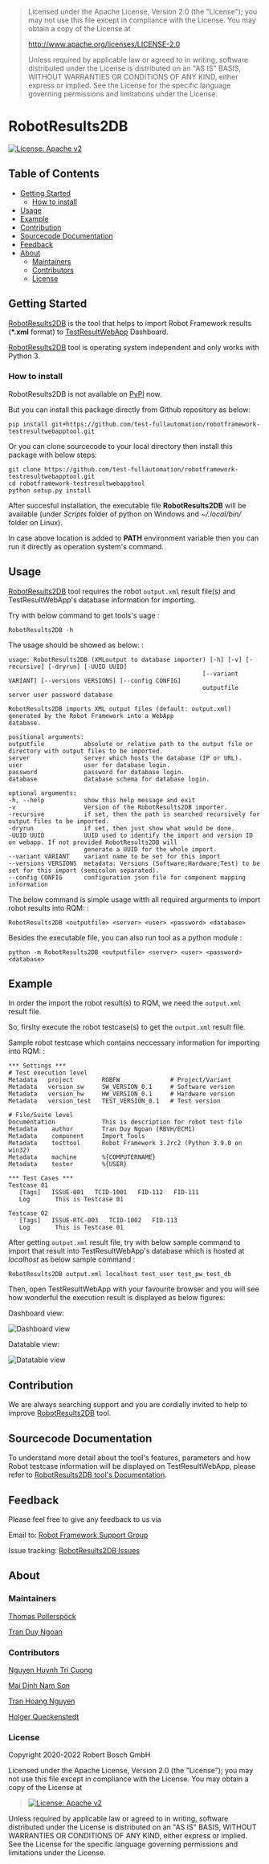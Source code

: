 > Licensed under the Apache License, Version 2.0 (the \"License\"); you
> may not use this file except in compliance with the License. You may
> obtain a copy of the License at
>
> <http://www.apache.org/licenses/LICENSE-2.0>
>
> Unless required by applicable law or agreed to in writing, software
> distributed under the License is distributed on an \"AS IS\" BASIS,
> WITHOUT WARRANTIES OR CONDITIONS OF ANY KIND, either express or
> implied. See the License for the specific language governing
> permissions and limitations under the License.

# RobotResults2DB

[![License: Apache
v2](https://img.shields.io/pypi/l/robotframework.svg)](http://www.apache.org/licenses/LICENSE-2.0.html)

## Table of Contents

-   [Getting Started](#getting-started)
    -   [How to install](#how-to-install)
-   [Usage](#usage)
-   [Example](#example)
-   [Contribution](#contribution)
-   [Sourcecode Documentation](#documentation)
-   [Feedback](#feedback)
-   [About](#about)
    -   [Maintainers](#maintainers)
    -   [Contributors](#contributors)
    -   [License](#license)

## Getting Started

[RobotResults2DB](https://github.com/test-fullautomation/robotframework-testresultwebapptool)
is the tool that helps to import Robot Framework results (**\*.xml**
format) to
[TestResultWebApp](https://github.com/test-fullautomation/TestResultWebApp)
Dashboard.

[RobotResults2DB](https://github.com/test-fullautomation/robotframework-testresultwebapptool)
tool is operating system independent and only works with Python 3.

### How to install

RobotResults2DB is not available on [PyPI](https://pypi.org/) now.

But you can install this package directly from Github repository as
below:

    pip install git+https://github.com/test-fullautomation/robotframework-testresultwebapptool.git

Or you can clone sourcecode to your local directory then install this
package with below steps:

    git clone https://github.com/test-fullautomation/robotframework-testresultwebapptool.git
    cd robotframework-testresultwebapptool
    python setup.py install

After succesful installation, the executable file **RobotResults2DB**
will be available (under *Scripts* folder of python on Windows and
*\~/.local/bin/* folder on Linux).

In case above location is added to **PATH** environment variable then
you can run it directly as operation system\'s command.

## Usage

[RobotResults2DB](https://github.com/test-fullautomation/robotframework-testresultwebapptool)
tool requires the robot `output.xml` result file(s) and
TestResultWebApp\'s database information for importing.

Try with below command to get tools\'s uage :

    RobotResults2DB -h

The usage should be showed as below: :

    usage: RobotResults2DB (XMLoutput to database importer) [-h] [-v] [-recursive] [-dryrun] [-UUID UUID]
                                                          [--variant VARIANT] [--versions VERSIONS] [--config CONFIG]
                                                          outputfile server user password database

    RobotResults2DB imports XML output files (default: output.xml) generated by the Robot Framework into a WebApp
    database.

    positional arguments:
    outputfile           absolute or relative path to the output file or directory with output files to be imported.
    server               server which hosts the database (IP or URL).
    user                 user for database login.
    password             password for database login.
    database             database schema for database login.

    optional arguments:
    -h, --help           show this help message and exit
    -v                   Version of the RobotResults2DB importer.
    -recursive           if set, then the path is searched recursively for output files to be imported.
    -dryrun              if set, then just show what would be done.
    -UUID UUID           UUID used to identify the import and version ID on webapp. If not provided RobotResults2DB will
                         generate a UUID for the whole import.
    --variant VARIANT    variant name to be set for this import
    --versions VERSIONS  metadata: Versions (Software;Hardware;Test) to be set for this import (semicolon separated).
    --config CONFIG      configuration json file for component mapping information

The below command is simple usage witth all required argurments to
import robot results into RQM: :

    RobotResults2DB <outputfile> <server> <user> <password> <database>

Besides the executable file, you can also run tool as a python module :

    python -m RobotResults2DB <outputfile> <server> <user> <password> <database>

## Example

In order the import the robot result(s) to RQM, we need the `output.xml`
result file.

So, firslty execute the robot testcase(s) to get the `output.xml` result
file.

Sample robot testcase which contains neccessary information for
importing into RQM: :

    *** Settings ***
    # Test execution level
    Metadata   project        ROBFW              # Project/Variant
    Metadata   version_sw     SW_VERSION_0.1     # Software version
    Metadata   version_hw     HW_VERSION_0.1     # Hardware version
    Metadata   version_test   TEST_VERSION_0.1   # Test version

    # File/Suite level
    Documentation             This is description for robot test file
    Metadata    author        Tran Duy Ngoan (RBVH/ECM1)
    Metadata    component     Import_Tools
    Metadata    testtool      Robot Framework 3.2rc2 (Python 3.9.0 on win32)
    Metadata    machine       %{COMPUTERNAME}
    Metadata    tester        %{USER}

    *** Test Cases ***
    Testcase 01
       [Tags]   ISSUE-001   TCID-1001   FID-112   FID-111
       Log       This is Testcase 01

    Testcase 02
       [Tags]   ISSUE-RTC-003   TCID-1002   FID-113
       Log       This is Testcase 01

After getting `output.xml` result file, try with below sample command to
import that result into TestResultWebApp\'s database which is hosted at
*localhost* as below sample command :

    RobotResults2DB output.xml localhost test_user test_pw test_db

Then, open TestResultWebApp with your favourite browser and you will see
how wonderful the execution result is displayed as below figures:

Dashboard view:

![Dashboard view](doc/images/Dashboard.png)

Datatable view:

![Datatable view](doc/images/Datatable.png)

## Contribution

We are always searching support and you are cordially invited to help to
improve
[RobotResults2DB](https://github.com/test-fullautomation/robotframework-testresultwebapptool)
tool.

## Sourcecode Documentation

To understand more detail about the tool\'s features, parameters and how
Robot testcase information will be displayed on TestResultWebApp, please
refer to [RobotResults2DB tool's
Documentation](https://github.com/test-fullautomation/robotframework-testresultwebapptool/blob/develop/RobotResults2DB/RobotResults2DB.pdf).

## Feedback

Please feel free to give any feedback to us via

Email to: [Robot Framework Support
Group](mailto:RobotFrameworkSupportGroup@bcn.bosch.com)

Issue tracking: [RobotResults2DB
Issues](https://github.com/test-fullautomation/robotframework-testresultwebapptool/issues)

## About

### Maintainers

[Thomas Pollerspöck](mailto:Thomas.Pollerspoeck@de.bosch.com)

[Tran Duy Ngoan](mailto:Ngoan.TranDuy@vn.bosch.com)

### Contributors

[Nguyen Huynh Tri Cuong](mailto:Cuong.NguyenHuynhTri@vn.bosch.com)

[Mai Dinh Nam Son](mailto:Son.MaiDinhNam@vn.bosch.com)

[Tran Hoang Nguyen](mailto:Nguyen.TranHoang@vn.bosch.com)

[Holger Queckenstedt](mailto:Holger.Queckenstedt@de.bosch.com)

### License

Copyright 2020-2022 Robert Bosch GmbH

Licensed under the Apache License, Version 2.0 (the \"License\"); you
may not use this file except in compliance with the License. You may
obtain a copy of the License at

> [![License: Apache
> v2](https://img.shields.io/pypi/l/robotframework.svg)](http://www.apache.org/licenses/LICENSE-2.0.html)

Unless required by applicable law or agreed to in writing, software
distributed under the License is distributed on an \"AS IS\" BASIS,
WITHOUT WARRANTIES OR CONDITIONS OF ANY KIND, either express or implied.
See the License for the specific language governing permissions and
limitations under the License.
